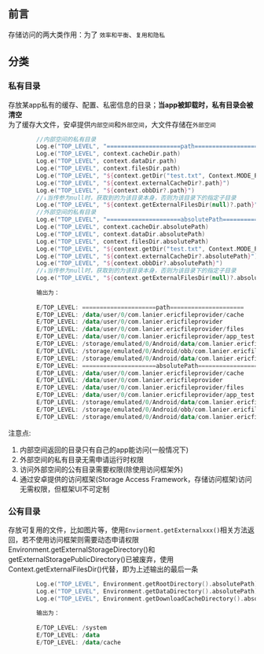 ## 前言
存储访问的两大类作用：为了 `效率和平衡`、`复用和隐私`
## 分类
### 私有目录
存放某app私有的缓存、配置、私密信息的目录；**当app被卸载时，私有目录会被清空**  
为了缓存大文件，安卓提供`内部空间`和`外部空间`，大文件存储在`外部空间`
```kotlin
        //内部空间的私有目录
        Log.e("TOP_LEVEL", "=====================path=====================")
        Log.e("TOP_LEVEL", context.cacheDir.path)
        Log.e("TOP_LEVEL", context.dataDir.path)
        Log.e("TOP_LEVEL", context.filesDir.path)
        Log.e("TOP_LEVEL", "${context.getDir("test.txt", Context.MODE_PRIVATE)?.path}")
        Log.e("TOP_LEVEL", "${context.externalCacheDir?.path}")
        Log.e("TOP_LEVEL", "${context.obbDir?.path}")
        //↓当传参为null时，获取到的为该目录本身，否则为该目录下的指定子目录
        Log.e("TOP_LEVEL", "${context.getExternalFilesDir(null)?.path}")
        //外部空间的私有目录
        Log.e("TOP_LEVEL", "=====================absolutePath=====================")
        Log.e("TOP_LEVEL", context.cacheDir.absolutePath)
        Log.e("TOP_LEVEL", context.dataDir.absolutePath)
        Log.e("TOP_LEVEL", context.filesDir.absolutePath)
        Log.e("TOP_LEVEL", "${context.getDir("test.txt", Context.MODE_PRIVATE)?.absolutePath}")
        Log.e("TOP_LEVEL", "${context.externalCacheDir?.absolutePath}")
        Log.e("TOP_LEVEL", "${context.obbDir?.absolutePath}")
        //↓当传参为null时，获取到的为该目录本身，否则为该目录下的指定子目录
        Log.e("TOP_LEVEL", "${context.getExternalFilesDir(null)?.absolutePath}")
        
        输出为：
        
        E/TOP_LEVEL: =====================path=====================
        E/TOP_LEVEL: /data/user/0/com.lanier.ericfileprovider/cache
        E/TOP_LEVEL: /data/user/0/com.lanier.ericfileprovider
        E/TOP_LEVEL: /data/user/0/com.lanier.ericfileprovider/files
        E/TOP_LEVEL: /data/user/0/com.lanier.ericfileprovider/app_test.txt
        E/TOP_LEVEL: /storage/emulated/0/Android/data/com.lanier.ericfileprovider/cache
        E/TOP_LEVEL: /storage/emulated/0/Android/obb/com.lanier.ericfileprovider
        E/TOP_LEVEL: /storage/emulated/0/Android/data/com.lanier.ericfileprovider/files
        E/TOP_LEVEL: =====================absolutePath=====================
        E/TOP_LEVEL: /data/user/0/com.lanier.ericfileprovider/cache
        E/TOP_LEVEL: /data/user/0/com.lanier.ericfileprovider
        E/TOP_LEVEL: /data/user/0/com.lanier.ericfileprovider/files
        E/TOP_LEVEL: /data/user/0/com.lanier.ericfileprovider/app_test.txt
        E/TOP_LEVEL: /storage/emulated/0/Android/data/com.lanier.ericfileprovider/cache
        E/TOP_LEVEL: /storage/emulated/0/Android/obb/com.lanier.ericfileprovider
        E/TOP_LEVEL: /storage/emulated/0/Android/data/com.lanier.ericfileprovider/files
```
注意点:  
1. 内部空间返回的目录只有自己的app能访问(一般情况下)
2. 外部空间的私有目录无需申请运行时权限
3. 访问外部空间的公有目录需要权限(除使用访问框架外)
4. 通过安卓提供的访问框架(Storage Access Framework，存储访问框架)访问无需权限，但框架UI不可定制
### 公有目录
存放可复用的文件，比如图片等，使用`Enviorment.getExternalxxx()`相关方法返回，若不使用访问框架则需要动态申请权限  
Environment.getExternalStorageDirectory()和getExternalStoragePublicDirectory()已被废弃，使用Context.getExternalFilesDir()代替，即为上述输出的最后一条 
```kotlin
        Log.e("TOP_LEVEL", Environment.getRootDirectory().absolutePath)
        Log.e("TOP_LEVEL", Environment.getDataDirectory().absolutePath)
        Log.e("TOP_LEVEL", Environment.getDownloadCacheDirectory().absolutePath)
        
        输出为：
        
        E/TOP_LEVEL: /system
        E/TOP_LEVEL: /data
        E/TOP_LEVEL: /data/cache
```

